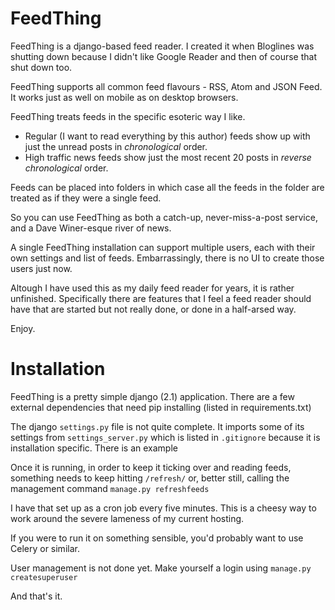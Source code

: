 FeedThing
=========

FeedThing is a django-based feed reader.  I created it when Bloglines was shutting down because I didn't like Google Reader and then of course that shut down too.

FeedThing supports all common feed flavours - RSS, Atom and JSON Feed.  It works just as well on mobile as on desktop browsers.

FeedThing treats feeds in the specific esoteric way I like.  

* Regular (I want to read everything by this author) feeds show up with just the unread posts in *chronological* order.
* High traffic news feeds show just the most recent 20 posts in *reverse chronological* order.

Feeds can be placed into folders in which case all the feeds in the folder are treated as if they were a single feed.

So you can use FeedThing as both a catch-up, never-miss-a-post service, and a Dave Winer-esque river of news.

A single FeedThing installation can support multiple users, each with their own settings and list of feeds.  Embarrassingly, there is no UI to create those users just now.

Altough I have used this as my daily feed reader for years, it is rather unfinished.  Specifically there are features that I feel a feed reader should have that are started but not really done, or done in a half-arsed way.

Enjoy.

Installation
============

FeedThing is a pretty simple django (2.1) application.  There are a few external dependencies that need pip installing (listed in requirements.txt)

The django `settings.py` file  is not quite complete.  It imports some of its settings from `settings_server.py` which is listed in `.gitignore` because it is installation specific.  There is an example 

Once it is running, in order to keep it ticking over and reading feeds, something needs to keep hitting `/refresh/` or, better still, calling the management command `manage.py refreshfeeds`

I have that set up as a cron job every five minutes.  This is a cheesy way to work around the severe lameness of my current hosting.

If you were to run it on something sensible, you'd probably want to use Celery or similar.

User management is not done yet.  Make yourself a login using `manage.py createsuperuser`

And that's it.

